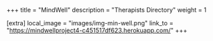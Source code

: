 +++
title = "MindWell"
description = "Therapists Directory"
weight = 1

[extra]
local_image = "images/img-min-well.png"
link_to = "https://mindwellproject4-c451517df623.herokuapp.com/"
+++
